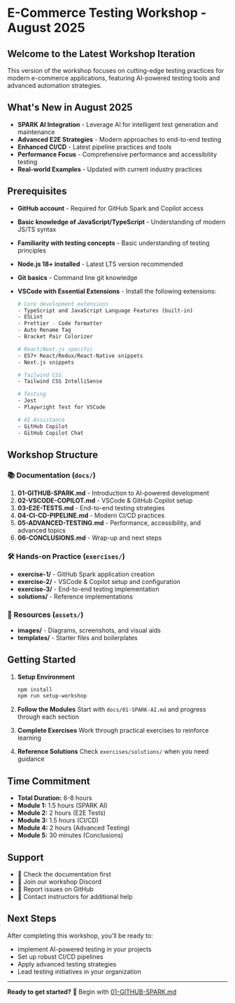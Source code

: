 # E-Commerce Testing Workshop - August 2025

## Welcome to the Latest Workshop Iteration

This version of the workshop focuses on cutting-edge testing practices for modern e-commerce applications, featuring AI-powered testing tools and advanced automation strategies.

## What's New in August 2025

- **SPARK AI Integration** - Leverage AI for intelligent test generation and maintenance
- **Advanced E2E Strategies** - Modern approaches to end-to-end testing
- **Enhanced CI/CD** - Latest pipeline practices and tools
- **Performance Focus** - Comprehensive performance and accessibility testing
- **Real-world Examples** - Updated with current industry practices

## Prerequisites

- **GitHub account** - Required for GitHub Spark and Copilot access
- **Basic knowledge of JavaScript/TypeScript** - Understanding of modern JS/TS syntax
- **Familiarity with testing concepts** - Basic understanding of testing principles
- **Node.js 18+ installed** - Latest LTS version recommended
- **Git basics** - Command line git knowledge
- **VSCode with Essential Extensions** - Install the following extensions:

  ```bash
  # Core development extensions
  - TypeScript and JavaScript Language Features (built-in)
  - ESLint
  - Prettier - Code formatter
  - Auto Rename Tag
  - Bracket Pair Colorizer

  # React/Next.js specific
  - ES7+ React/Redux/React-Native snippets
  - Next.js snippets

  # Tailwind CSS
  - Tailwind CSS IntelliSense

  # Testing
  - Jest
  - Playwright Test for VSCode

  # AI Assistance
  - GitHub Copilot
  - GitHub Copilot Chat
  ```

## Workshop Structure

### 📚 Documentation (`docs/`)

1. **01-GITHUB-SPARK.md** - Introduction to AI-powered development
2. **02-VSCODE-COPILOT.md** - VSCode & GitHub Copilot setup
3. **03-E2E-TESTS.md** - End-to-end testing strategies
4. **04-CI-CD-PIPELINE.md** - Modern CI/CD practices
5. **05-ADVANCED-TESTING.md** - Performance, accessibility, and advanced topics
6. **06-CONCLUSIONS.md** - Wrap-up and next steps

### 🛠️ Hands-on Practice (`exercises/`)

- **exercise-1/** - GitHub Spark application creation
- **exercise-2/** - VSCode & Copilot setup and configuration
- **exercise-3/** - End-to-end testing implementation
- **solutions/** - Reference implementations

### 📁 Resources (`assets/`)

- **images/** - Diagrams, screenshots, and visual aids
- **templates/** - Starter files and boilerplates

## Getting Started

1. **Setup Environment**

   ```bash
   npm install
   npm run setup-workshop
   ```

2. **Follow the Modules**
   Start with `docs/01-SPARK-AI.md` and progress through each section

3. **Complete Exercises**
   Work through practical exercises to reinforce learning

4. **Reference Solutions**
   Check `exercises/solutions/` when you need guidance

## Time Commitment

- **Total Duration:** 6-8 hours
- **Module 1:** 1.5 hours (SPARK AI)
- **Module 2:** 2 hours (E2E Tests)
- **Module 3:** 1.5 hours (CI/CD)
- **Module 4:** 2 hours (Advanced Testing)
- **Module 5:** 30 minutes (Conclusions)

## Support

- 📖 Check the documentation first
- 💬 Join our workshop Discord
- 🐛 Report issues on GitHub
- 📧 Contact instructors for additional help

## Next Steps

After completing this workshop, you'll be ready to:

- implement AI-powered testing in your projects
- Set up robust CI/CD pipelines
- Apply advanced testing strategies
- Lead testing initiatives in your organization

---

**Ready to get started?** 🚀 Begin with [01-GITHUB-SPARK.md](./docs/01-GITHUB-SPARK.md)
